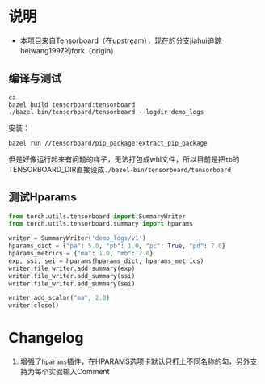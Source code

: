 # 说明

- 本项目来自Tensorboard（在upstream），现在的分支jiahui追踪heiwang1997的fork（origin）

## 编译与测试

```shell
ca
bazel build tensorboard:tensorboard
./bazel-bin/tensorboard/tensorboard --logdir demo_logs
```

安装：
```shell
bazel run //tensorboard/pip_package:extract_pip_package
```
但是好像运行起来有问题的样子，无法打包成whl文件，所以目前是把`tb`的TENSORBOARD_DIR直接设成`./bazel-bin/tensorboard/tensorboard`

## 测试Hparams

```python
from torch.utils.tensorboard import SummaryWriter
from torch.utils.tensorboard.summary import hparams

writer = SummaryWriter('demo_logs/v1')
hparams_dict = {"pa": 5.0, "pb": 1.0, "pc": True, "pd": 7.0}
hparams_metrics = {"ma": 1.0, "mb": 2.0}
exp, ssi, sei = hparams(hparams_dict, hparams_metrics)
writer.file_writer.add_summary(exp)
writer.file_writer.add_summary(ssi)
writer.file_writer.add_summary(sei)

writer.add_scalar("ma", 2.0)
writer.close()
```

# Changelog

1. 增强了`hparams`插件，在HPARAMS选项卡默认只打上不同名称的勾，另外支持为每个实验输入Comment

